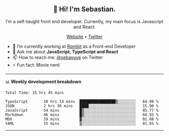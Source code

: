 <h2 align="center">👋 Hi! I'm Sebastian.</h2>
<p align="center">I’m a self-taught front end developer. Currently, my main focus is Javascript and React.</p>
<p align="center">
  <a href="https://sebastianvuye.be">Website</a> •
  <a href="https://twitter.com/sebavuye">Twitter</a>
</p>


- 🔭 I’m currently working at [Rombit](https://rombit.com/) as a Front-end Developer
- 💬 Ask me about **JavaScript, TypeScript and React**
- 📫 How to reach me: [@sebavuye](https://twitter.com/sebavuye) on Twitter
- ⚡ Fun fact: Movie nerd

-------

📊 **Weekly development breakdown**

<!--START_SECTION:waka-->

```text
Total Time: 15 hrs 45 mins

TypeScript       10 hrs 14 mins  ████████████████▒░░░░░░░░   64.98 %
JSON             2 hrs 30 mins   ████░░░░░░░░░░░░░░░░░░░░░   15.90 %
JavaScript       54 mins         █▒░░░░░░░░░░░░░░░░░░░░░░░   05.77 %
Markdown         46 mins         █▒░░░░░░░░░░░░░░░░░░░░░░░   04.93 %
MDX              19 mins         ▓░░░░░░░░░░░░░░░░░░░░░░░░   02.08 %
YAML             15 mins         ▒░░░░░░░░░░░░░░░░░░░░░░░░   01.65 %
```

<!--END_SECTION:waka-->
-------
